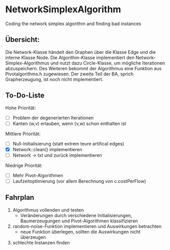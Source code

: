 # NetworkSimplexAlgorithm
Coding the network simplex algorithm and finding bad instances

## Übersicht:
Die Network-Klasse händelt den Graphen über die Klasse Edge und die interne Klasse Node.
Die Algorithm-Klasse implementiert den Network-Simplex-Algorithmus und nutzt dazu Circle-Klasse, um mögliche Iterationen abzuspeichern.
Des Weiteren bekommt der Algorithmus eine Funktion aus Pivotalgorithms.h zugewiesen.
Der zweite Teil der BA, sprich Grapherzeugung, ist noch nicht implementiert.

## To-Do-Liste
Hohe Priorität:
- [ ] Problem der degenerierten Iterationen
- [ ] Kanten (w,v) erlauben, wenn (v,w) schon enthalten ist

Mittlere Priorität:
- [ ] Null-Initialisierung (statt extrem teure artifical edges)
- [x] Network::clean() implementieren
- [ ] Network -> txt und zurück implementieren

Niedrige Priorität:
- [ ] Mehr Pivot-Algorithmen
- [ ] Laufzeitoptimierung (vor allem Berechnung von c.costPerFlow)

## Fahrplan
1. Algorithmus vollenden und testen
   - Veränderungen durch verschiedene Initialisierungen, Baumerzeugungen und Pivot-Algorithmen klassifizieren
2. random-noise-Funktion implementieren und Auswirkungen betrachten
   - neue Funktion überlegen, sollten die Auswirkungen nicht überzeugen
3. schlechte Instanzen finden

